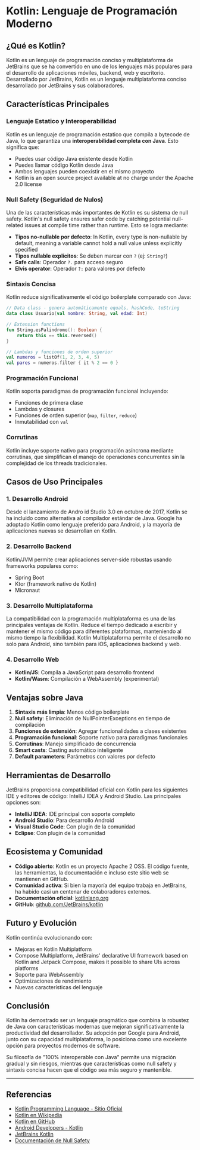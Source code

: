 # Kotlin: Lenguaje de Programación Moderno

## ¿Qué es Kotlin?

Kotlin es un lenguaje de programación conciso y multiplataforma de JetBrains que se ha convertido en uno de los lenguajes más populares para el desarrollo de aplicaciones móviles, backend, web y escritorio. Desarrollado por JetBrains, Kotlin es un lenguaje multiplataforma conciso desarrollado por JetBrains y sus colaboradores.

## Características Principales

### Lenguaje Estatico y Interoperabilidad

Kotlin es un lenguaje de programación estatico que compila a bytecode de Java, lo que garantiza una **interoperabilidad completa con Java**. Esto significa que:

- Puedes usar código Java existente desde Kotlin
- Puedes llamar código Kotlin desde Java
- Ambos lenguajes pueden coexistir en el mismo proyecto
- Kotlin is an open source project available at no charge under the Apache 2.0 license

### Null Safety (Seguridad de Nulos)

Una de las características más importantes de Kotlin es su sistema de null safety. Kotlin's null safety ensures safer code by catching potential null-related issues at compile time rather than runtime. Esto se logra mediante:

- **Tipos no-nullable por defecto**: In Kotlin, every type is non-nullable by default, meaning a variable cannot hold a null value unless explicitly specified
- **Tipos nullable explícitos**: Se deben marcar con `?` (ej: `String?`)
- **Safe calls**: Operador `?.` para acceso seguro
- **Elvis operator**: Operador `?:` para valores por defecto

### Sintaxis Concisa

Kotlin reduce significativamente el código boilerplate comparado con Java:

```kotlin
// Data class - genera automáticamente equals, hashCode, toString
data class Usuario(val nombre: String, val edad: Int)

// Extension functions
fun String.esPalindromo(): Boolean {
    return this == this.reversed()
}

// Lambdas y funciones de orden superior
val numeros = listOf(1, 2, 3, 4, 5)
val pares = numeros.filter { it % 2 == 0 }
```

### Programación Funcional

Kotlin soporta paradigmas de programación funcional incluyendo:

- Funciones de primera clase
- Lambdas y closures
- Funciones de orden superior (`map`, `filter`, `reduce`)
- Inmutabilidad con `val`

### Corrutinas

Kotlin incluye soporte nativo para programación asíncrona mediante corrutinas, que simplifican el manejo de operaciones concurrentes sin la complejidad de los threads tradicionales.

## Casos de Uso Principales

### 1. Desarrollo Android

Desde el lanzamiento de Andro id Studio 3.0 en octubre de 2017, Kotlin se ha incluido como alternativa al compilador estándar de Java. Google ha adoptado Kotlin como lenguaje preferido para Android, y la mayoría de aplicaciones nuevas se desarrollan en Kotlin.

### 2. Desarrollo Backend

Kotlin/JVM permite crear aplicaciones server-side robustas usando frameworks populares como:
- Spring Boot
- Ktor (framework nativo de Kotlin)
- Micronaut

### 3. Desarrollo Multiplataforma

La compatibilidad con la programación multiplataforma es una de las principales ventajas de Kotlin. Reduce el tiempo dedicado a escribir y mantener el mismo código para diferentes plataformas, manteniendo al mismo tiempo la flexibilidad. Kotlin Multiplataforma permite el desarrollo no solo para Android, sino también para iOS, aplicaciones backend y web.

### 4. Desarrollo Web

- **Kotlin/JS**: Compila a JavaScript para desarrollo frontend
- **Kotlin/Wasm**: Compilación a WebAssembly (experimental)

## Ventajas sobre Java

1. **Sintaxis más limpia**: Menos código boilerplate
2. **Null safety**: Eliminación de NullPointerExceptions en tiempo de compilación
3. **Funciones de extensión**: Agregar funcionalidades a clases existentes
4. **Programación funcional**: Soporte nativo para paradigmas funcionales
5. **Corrutinas**: Manejo simplificado de concurrencia
6. **Smart casts**: Casting automático inteligente
7. **Default parameters**: Parámetros con valores por defecto

## Herramientas de Desarrollo

JetBrains proporciona compatibilidad oficial con Kotlin para los siguientes IDE y editores de código: IntelliJ IDEA y Android Studio. Las principales opciones son:

- **IntelliJ IDEA**: IDE principal con soporte completo
- **Android Studio**: Para desarrollo Android
- **Visual Studio Code**: Con plugin de la comunidad
- **Eclipse**: Con plugin de la comunidad

## Ecosistema y Comunidad

- **Código abierto**: Kotlin es un proyecto Apache 2 OSS. El código fuente, las herramientas, la documentación e incluso este sitio web se mantienen en GitHub.
- **Comunidad activa**: Si bien la mayoría del equipo trabaja en JetBrains, ha habido casi un centenar de colaboradores externos.
- **Documentación oficial**: [kotlinlang.org](https://kotlinlang.org)
- **GitHub**: [github.com/JetBrains/kotlin](https://github.com/JetBrains/kotlin)

## Futuro y Evolución

Kotlin continúa evolucionando con:
- Mejoras en Kotlin Multiplatform
- Compose Multiplatform, JetBrains' declarative UI framework based on Kotlin and Jetpack Compose, makes it possible to share UIs across platforms
- Soporte para WebAssembly
- Optimizaciones de rendimiento
- Nuevas características del lenguaje

## Conclusión

Kotlin ha demostrado ser un lenguaje pragmático que combina la robustez de Java con características modernas que mejoran significativamente la productividad del desarrollador. Su adopción por Google para Android, junto con su capacidad multiplataforma, lo posiciona como una excelente opción para proyectos modernos de software.

Su filosofía de "100% interoperable con Java" permite una migración gradual y sin riesgos, mientras que características como null safety y sintaxis concisa hacen que el código sea más seguro y mantenible.

---

## Referencias

- [Kotlin Programming Language - Sitio Oficial](https://kotlinlang.org/)
- [Kotlin en Wikipedia](https://en.wikipedia.org/wiki/Kotlin_(programming_language))
- [Kotlin en GitHub](https://github.com/JetBrains/kotlin)
- [Android Developers - Kotlin](https://developer.android.com/kotlin)
- [JetBrains Kotlin](https://www.jetbrains.com/opensource/kotlin/)
- [Documentación de Null Safety](https://kotlinlang.org/docs/null-safety.html)

